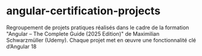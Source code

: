 # angular-certification-projects
Regroupement de projets pratiques réalisés dans le cadre de la formation "Angular – The Complete Guide (2025 Edition)" de Maximilian Schwarzmüller (Udemy). Chaque projet met en œuvre une fonctionnalité clé d’Angular 18
